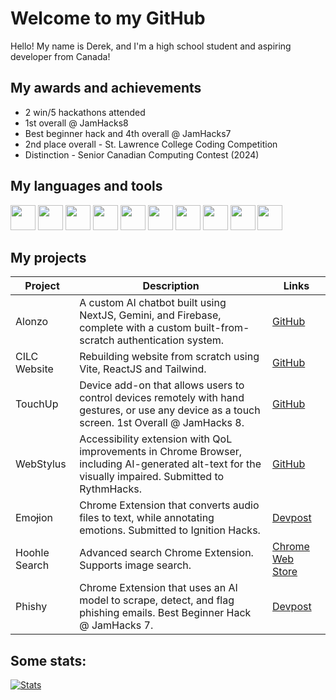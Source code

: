 # Welcome to my GitHub
Hello! My name is Derek, and I'm a high school student and aspiring developer from Canada! 

## My awards and achievements
- 2 win/5 hackathons attended
- 1st overall @ JamHacks8
- Best beginner hack and 4th overall @ JamHacks7
- 2nd place overall - St. Lawrence College Coding Competition
- Distinction - Senior Canadian Computing Contest (2024)

## My languages and tools
<code><img height="40" src="https://upload.wikimedia.org/wikipedia/commons/thumb/6/6a/JavaScript-logo.png/600px-JavaScript-logo.png"></code>
<code><img height="40" src="https://upload.wikimedia.org/wikipedia/commons/thumb/4/4c/Typescript_logo_2020.svg/1200px-Typescript_logo_2020.svg.png"></code>
<code><img height="40" src="https://upload.wikimedia.org/wikipedia/commons/thumb/c/c3/Python-logo-notext.svg/115px-Python-logo-notext.svg.png"></code>
<code><img height="40" src="https://upload.wikimedia.org/wikipedia/commons/thumb/6/61/HTML5_logo_and_wordmark.svg/1024px-HTML5_logo_and_wordmark.svg.png"></code>
<code><img height="40" src="https://upload.wikimedia.org/wikipedia/commons/thumb/d/d5/CSS3_logo_and_wordmark.svg/800px-CSS3_logo_and_wordmark.svg.png"></code>
<code><img height="40" src="https://upload.wikimedia.org/wikipedia/commons/thumb/c/cb/Processing_2021_logo.svg/1024px-Processing_2021_logo.svg.png"></code>
<code><img height="40" src="https://pbs.twimg.com/profile_images/690207449471582208/LJ_Gsz28_400x400.png"></code>
<code><img height="40" src="https://cdn.worldvectorlogo.com/logos/jquery-4.svg"></code>
<code><img height="40" src="https://encrypted-tbn0.gstatic.com/images?q=tbn:ANd9GcQcR5U16C8yXgBpl7-Bc7Itjx3_LRl425zINA&s"></code>
<code><img height="40" src="https://avatars.githubusercontent.com/u/10342521?s=280&v=4"></code>

## My projects
| Project | Description | Links |
| ----------- | ----------- | ----------- |
| Alonzo | A custom AI chatbot built using NextJS, Gemini, and Firebase, complete with a custom built-from-scratch authentication system. | [GitHub](https://github.com/derekGou/alonzo) |
| CILC Website | Rebuilding website from scratch using Vite, ReactJS and Tailwind. | [GitHub](https://github.com/derekGou/cilcWebsite) |
| TouchUp | Device add-on that allows users to control devices remotely with hand gestures, or use any device as a touch screen. 1st Overall @ JamHacks 8. | [GitHub](https://github.com/mattshrew/TouchUp) |
| WebStylus | Accessibility extension with QoL improvements in Chrome Browser, including AI-generated alt-text for the visually impaired. Submitted to RythmHacks. | [GitHub](https://github.com/mattshrew/WebStylus/tree/main) |
| Emoɉion | Chrome Extension that converts audio files to text, while annotating emotions. Submitted to Ignition Hacks. | [Devpost](https://devpost.com/software/emo-ion/) |
| Hoohle Search | Advanced search Chrome Extension. Supports image search. | [Chrome Web Store](https://chromewebstore.google.com/detail/hoohle-search-google-sear/jmjckdfpipjhodceglcomigogkodllbe/) |
| Phishy | Chrome Extension that uses an AI model to scrape, detect, and flag phishing emails. Best Beginner Hack @ JamHacks 7. | [Devpost](https://devpost.com/software/phishy/) |

## Some stats:
[//]: <> (Thanks to anuraghazra for the stats!)
[![Stats](https://github-readme-stats.vercel.app/api?username=derekGou&layout=compact)](https://github.com/derekGou)
